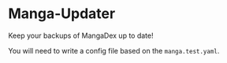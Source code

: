 # Manga-Updater

Keep your backups of MangaDex up to date!

You will need to write a config file based on the `manga.test.yaml`.

